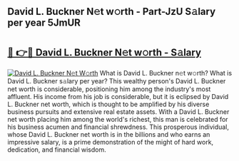 ## David L. Buckner N𝚎t w𝚘rth - Part-JzU S𝚊lary per year 5JmUR

# <h2><a href="http://gc48onq.nevu.top/?p=David+L.+Buckner">🔗 👉🔴 David L. Buckner N𝚎t w𝚘rth - S𝚊lary</a></h2>

[![David L. Buckner N𝚎t W𝚘rth](https://i.imgur.com/Oavwk0R.jpeg)](http://gc48onq.nevu.top/?p=David+L.+Buckner)
What is David L. Buckner n𝚎t w𝚘rth? What is David L. Buckner s𝚊lary per year?
This wealthy person's David L. Buckner net worth is considerable, positioning him among the industry's most affluent. His income from his job is considerable, but it is eclipsed by David L. Buckner net worth, which is thought to be amplified by his diverse business pursuits and extensive real estate assets. With a David L. Buckner net worth placing him among the world's richest, this man is celebrated for his business acumen and financial shrewdness. This prosperous individual, whose David L. Buckner net worth is in the billions and who earns an impressive salary, is a prime demonstration of the might of hard work, dedication, and financial wisdom.
